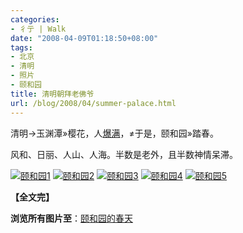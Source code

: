 ```yaml
---
categories:
- 彳亍 | Walk
date: "2008-04-09T01:18:50+08:00"
tags:
- 北京
- 清明
- 照片
- 颐和园
title: 清明朝拜老佛爷
url: /blog/2008/04/summer-palace.html
---
```

清明→玉渊潭»樱花，人[爆满](http://www.ynet.com/view.jsp?oid=32488594 "10万人挤进玉渊潭赏花")，≠于是，颐和园»踏春。

风和、日丽、人山、人海。半数是老外，且半数神情呆滞。
<!--more-->

[![颐和园1](http://farm3.static.flickr.com/2156/2422689478_d3154639e8.jpg)](http://farm3.static.flickr.com/2156/2422689478_d3154639e8_b.jpg "颐和园1") [![颐和园2](http://farm4.static.flickr.com/3173/2422689290_9fe44a51cb.jpg)](http://farm4.static.flickr.com/3173/2422689290_9fe44a51cb_b.jpg "颐和园2") [![颐和园3](http://farm4.static.flickr.com/3272/2422688814_092169b280.jpg)](http://farm4.static.flickr.com/3272/2422688814_092169b280_b.jpg "颐和园3") [![颐和园4](http://farm3.static.flickr.com/2311/2421876449_36bdc95640.jpg)](http://farm3.static.flickr.com/2311/2421876449_36bdc95640_b.jpg "颐和园4") [![颐和园5](http://farm4.static.flickr.com/3111/2422688196_00c01ae541.jpg)](http://farm4.static.flickr.com/3111/2422688196_00c01ae541_b.jpg "颐和园5")

**【全文完】**

**浏览所有图片至**：[颐和园的春天](http://picasaweb.google.com/Zhu8CN/qIgmxG)